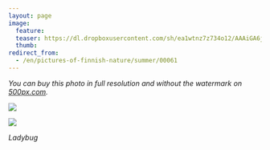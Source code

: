 ```yaml
---
layout: page
image:
  feature:
  teaser: https://dl.dropboxusercontent.com/sh/ea1wtnz7z734o12/AAAiGA6jsRA_97L9L8WOSlT8a/luontokuvat/kes%C3%A4/6/DS27187-245px.jpg
  thumb:
redirect_from:
  - /en/pictures-of-finnish-nature/summer/00061
---
```


*You can buy this photo in full resolution and without the watermark on [500px.com](https://500px.com/minimuutticom/galleries/ladybug).*

[![](https://dl.dropboxusercontent.com/sh/ea1wtnz7z734o12/AABAul0T1m_Gnk08Jt7Zx55Fa/luontokuvat/kes%C3%A4/6/DS27187-800px.jpg)](https://dl.dropboxusercontent.com/sh/ea1wtnz7z734o12/AAA83fEtWzC8WsbsKuPCVHPGa/luontokuvat/kes%C3%A4/6/DS27187.jpg)

[![](https://dl.dropboxusercontent.com/sh/ea1wtnz7z734o12/AADX0ZWjSs12RLYDc6x4xZT7a/luontokuvat/kes%C3%A4/6/DS27189-800px.jpg)](https://dl.dropboxusercontent.com/sh/ea1wtnz7z734o12/AADLlEWTpHpyJrb2uXrhSWzEa/luontokuvat/kes%C3%A4/6/DS27189.jpg)

*Ladybug*
